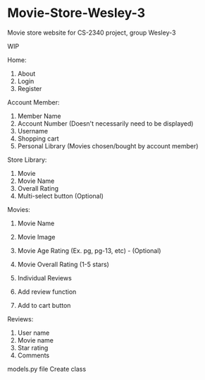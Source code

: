 # Movie-Store-Wesley-3

Movie store website for CS-2340 project, group Wesley-3

WIP


Home:
1. About
2. Login
3. Register

Account Member:
1. Member Name
2. Account Number (Doesn't necessarily need to be displayed)
3. Username
4. Shopping cart
5. Personal Library (Movies chosen/bought by account member)


Store Library:
1. Movie 
2. Movie Name
3. Overall Rating
5. Multi-select button (Optional)

Movies:
1. Movie Name
2. Movie Image
3. Movie Age Rating (Ex. pg, pg-13, etc) - (Optional)
4. Movie Overall Rating (1-5 stars)
5. Individual Reviews

6. Add review function
7. Add to cart button

Reviews:
1. User name 
2. Movie name 
3. Star rating
4. Comments

models.py file
Create class
